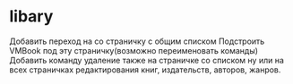 # libary
Добавить переход на со страничку с общим списком
Подстроить VMBook под эту страничку(возможно переименовать команды)
Добавить команду удаление также на страничке со списком ну или на всех страничках редактирования книг, издательств, авторов, жанров.
